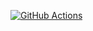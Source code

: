 [![GitHub Actions](https://github.com/taskfolders/taskfolders/actions/workflows/task-runner--build.yml/badge.svg)](https://github.com/taskfolders/taskfolders/actions/workflows/task-runner--build.yml)